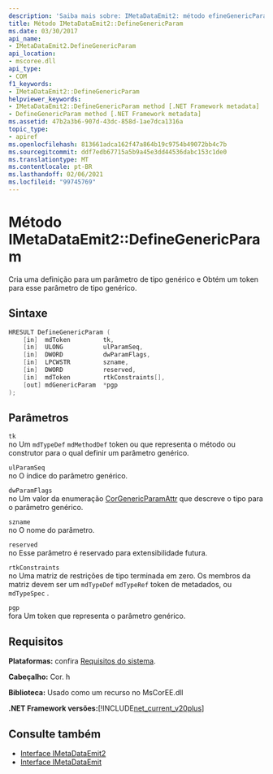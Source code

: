 ```yaml
---
description: 'Saiba mais sobre: IMetaDataEmit2: método efineGenericParam de:D'
title: Método IMetaDataEmit2::DefineGenericParam
ms.date: 03/30/2017
api_name:
- IMetaDataEmit2.DefineGenericParam
api_location:
- mscoree.dll
api_type:
- COM
f1_keywords:
- IMetaDataEmit2::DefineGenericParam
helpviewer_keywords:
- IMetaDataEmit2::DefineGenericParam method [.NET Framework metadata]
- DefineGenericParam method [.NET Framework metadata]
ms.assetid: 47b2a3b6-907d-43dc-858d-1ae7dca1316a
topic_type:
- apiref
ms.openlocfilehash: 813661adca162f47a864b19c9754b49072bb4c7b
ms.sourcegitcommit: ddf7edb67715a5b9a45e3dd44536dabc153c1de0
ms.translationtype: MT
ms.contentlocale: pt-BR
ms.lasthandoff: 02/06/2021
ms.locfileid: "99745769"
---
```

# <a name="imetadataemit2definegenericparam-method"></a>Método IMetaDataEmit2::DefineGenericParam

Cria uma definição para um parâmetro de tipo genérico e Obtém um token para esse parâmetro de tipo genérico.  
  
## <a name="syntax"></a>Sintaxe  
  
```cpp  
HRESULT DefineGenericParam (
    [in]  mdToken         tk,
    [in]  ULONG           ulParamSeq,
    [in]  DWORD           dwParamFlags,
    [in]  LPCWSTR         szname,
    [in]  DWORD           reserved,
    [in]  mdToken         rtkConstraints[],
    [out] mdGenericParam  *pgp  
);  
```  
  
## <a name="parameters"></a>Parâmetros  

 `tk`  
 no Um `mdTypeDef` `mdMethodDef` token ou que representa o método ou construtor para o qual definir um parâmetro genérico.  
  
 `ulParamSeq`  
 no O índice do parâmetro genérico.  
  
 `dwParamFlags`  
 no Um valor da enumeração [CorGenericParamAttr](corgenericparamattr-enumeration.md) que descreve o tipo para o parâmetro genérico.  
  
 `szname`  
 no O nome do parâmetro.  
  
 `reserved`  
 no Esse parâmetro é reservado para extensibilidade futura.  
  
 `rtkConstraints`  
 no Uma matriz de restrições de tipo terminada em zero. Os membros da matriz devem ser um `mdTypeDef` `mdTypeRef` token de metadados, ou `mdTypeSpec` .  
  
 `pgp`  
 fora Um token que representa o parâmetro genérico.  
  
## <a name="requirements"></a>Requisitos  

 **Plataformas:** confira [Requisitos do sistema](../../get-started/system-requirements.md).  
  
 **Cabeçalho:** Cor. h  
  
 **Biblioteca:** Usado como um recurso no MsCorEE.dll  
  
 **.NET Framework versões:**[!INCLUDE[net_current_v20plus](../../../../includes/net-current-v20plus-md.md)]  
  
## <a name="see-also"></a>Consulte também

- [Interface IMetaDataEmit2](imetadataemit2-interface.md)
- [Interface IMetaDataEmit](imetadataemit-interface.md)
